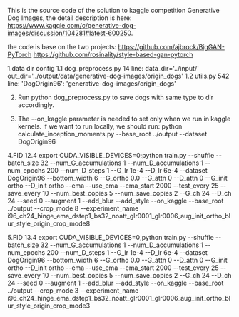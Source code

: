 This is the source code of the solution to kaggle competition Generative Dog Images, the detail description is here:
https://www.kaggle.com/c/generative-dog-images/discussion/104281#latest-600250.

the code is base on the two projects:
https://github.com/ajbrock/BigGAN-PyTorch
https://github.com/rosinality/style-based-gan-pytorch


1.data dir config
1.1 dog_preprocess.py 14 line:
data_dir='../input/'
out_dir='../output/data/generative-dog-images/origin_dogs'
1.2 utils.py 542 line:
'DogOrigin96': 'generative-dog-images/origin_dogs'

2. Run python dog_preprocess.py to save dogs with same type to dir accordingly.

3. The --on_kaggle parameter is needed to set only when we run in kaggle kernels. 
if we want to run locally, we should run:
python calculate_inception_moments.py  --base_root ../output --dataset DogOrigin96

4.FID 12.4
export CUDA_VISIBLE_DEVICES=0;python train.py --shuffle --batch_size 32 --num_G_accumulations 1 --num_D_accumulations 1 --num_epochs 200 --num_D_steps 1 --G_lr 1e-4 --D_lr 6e-4 --dataset DogOrigin96 --bottom_width 6 --G_ortho 0.0 --G_attn 0 --D_attn 0 --G_init ortho --D_init ortho --ema --use_ema --ema_start 2000 --test_every 25 --save_every 10 --num_best_copies 5 --num_save_copies 2 --G_ch 24 --D_ch 24 --seed 0 --augment 1 --add_blur --add_style --on_kaggle --base_root ../output --crop_mode 8 --experiment_name i96_ch24_hinge_ema_dstep1_bs32_noatt_glr0001_glr0006_aug_init_ortho_blur_style_origin_crop_mode8

5.FID 13.4
export CUDA_VISIBLE_DEVICES=0;python train.py --shuffle --batch_size 32 --num_G_accumulations 1 --num_D_accumulations 1 --num_epochs 200 --num_D_steps 1 --G_lr 1e-4 --D_lr 6e-4 --dataset DogOrigin96 --bottom_width 6 --G_ortho 0.0 --G_attn 0 --D_attn 0 --G_init ortho --D_init ortho --ema --use_ema --ema_start 2000 --test_every 25 --save_every 10 --num_best_copies 5 --num_save_copies 2 --G_ch 24 --D_ch 24 --seed 0 --augment 1 --add_blur --add_style --on_kaggle --base_root ../output --crop_mode 3 --experiment_name i96_ch24_hinge_ema_dstep1_bs32_noatt_glr0001_glr0006_aug_init_ortho_blur_style_origin_crop_mode3

